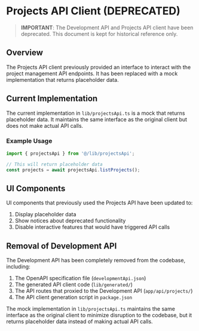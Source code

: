 # Projects API Client (DEPRECATED)

> **IMPORTANT**: The Development API and Projects API client have been deprecated. This document is kept for historical reference only.

## Overview

The Projects API client previously provided an interface to interact with the project management API endpoints. It has been replaced with a mock implementation that returns placeholder data.

## Current Implementation

The current implementation in `lib/projectsApi.ts` is a mock that returns placeholder data. It maintains the same interface as the original client but does not make actual API calls.

### Example Usage

```typescript
import { projectsApi } from '@/lib/projectsApi';

// This will return placeholder data
const projects = await projectsApi.listProjects();
```

## UI Components

UI components that previously used the Projects API have been updated to:

1. Display placeholder data
2. Show notices about deprecated functionality
3. Disable interactive features that would have triggered API calls

## Removal of Development API

The Development API has been completely removed from the codebase, including:

1. The OpenAPI specification file (`developmentApi.json`)
2. The generated API client code (`lib/generated/`)
3. The API routes that proxied to the Development API (`app/api/projects/`)
4. The API client generation script in `package.json`

The mock implementation in `lib/projectsApi.ts` maintains the same interface as the original client to minimize disruption to the codebase, but it returns placeholder data instead of making actual API calls.